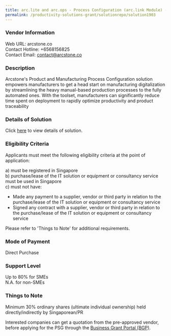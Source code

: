 ```yaml
---
title: arc.lite and arc.ops - Process Configuration (arc.link Module) - Annual Subscription License - Basic
permalink: /productivity-solutions-grant/solutionrepo/solution1903
---
```


### Vendor Information
Web URL: arcstone.co <br>Contact Hotline: +6568156825 <br>Contact Email: contact@arcstone.co <br>

### Description

Arcstone's Product and Manufacturing Process Configuration solution empowers manufacturers to get a head start on manufacturing digitalization by streamlining the heavy manual-based production processes to the fully automated ones. With the toolset, manufacturers can significantly reduce time spent on deployment to rapidly optimize productivity and product traceability

### Details of Solution

Click <a href='https://www.gobusiness.gov.sg/images/psg/Process_Configuration_20200864_Desensitised_Annex_3_Part_1.pdf' target='_blank'>here</a> to view details of solution.

### Eligibility Criteria

Applicants must meet the following eligibility criteria at the point of application:

a) must be registered in Singapore <br>
b) purchase/lease of the IT solution or equipment or consultancy service must be used in Singapore <br>
c) must not have:
- Made any payment to a supplier, vendor or third party in relation to the purchase/lease of the IT solution or equipment or consultancy service
- Signed any contract with a supplier, vendor or third party in relation to the purchase/lease of the IT solution or equipment or consultancy service

Please refer to 'Things to Note' for additional requirements.

### Mode of Payment
Direct Purchase

### Support Level
Up to 80% for SMEs <br>
N.A. for non-SMEs

### Things to Note
Minimum 30% ordinary shares (ultimate individual ownership) held directly/indirectly by Singaporean/PR

Interested companies can get a quotation from the pre-approved vendor, before applying for the PSG through the <a target='_blank' href='https://www.businessgrants.gov.sg/'>Business Grant Portal (BGP)</a>.
